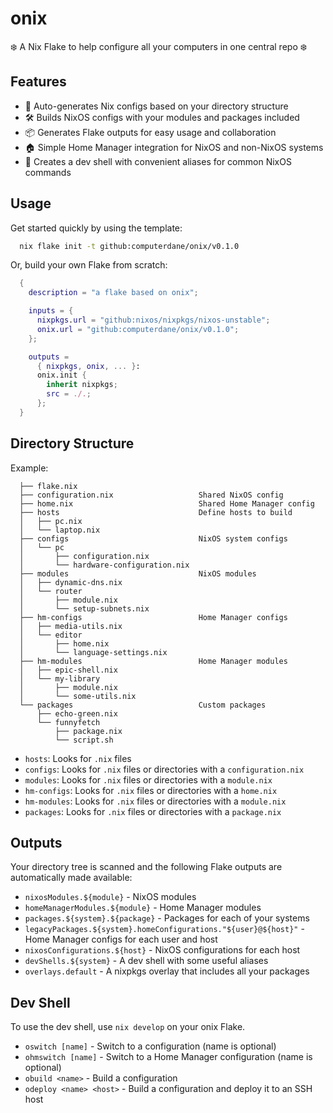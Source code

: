 # onix

❄️ A Nix Flake to help configure all your computers in one central repo ❄️

## Features

- 🤖 Auto-generates Nix configs based on your directory structure
- 🛠️ Builds NixOS configs with your modules and packages included
- 📦 Generates Flake outputs for easy usage and collaboration
- 🏠 Simple Home Manager integration for NixOS and non-NixOS systems
- 🐚 Creates a dev shell with convenient aliases for common NixOS commands

## Usage

Get started quickly by using the template:

```sh
  nix flake init -t github:computerdane/onix/v0.1.0
```

Or, build your own Flake from scratch:

```nix
  {
    description = "a flake based on onix";

    inputs = {
      nixpkgs.url = "github:nixos/nixpkgs/nixos-unstable";
      onix.url = "github:computerdane/onix/v0.1.0";
    };

    outputs =
      { nixpkgs, onix, ... }:
      onix.init {
        inherit nixpkgs;
        src = ./.;
      };
  }
```

## Directory Structure

Example:

```
  ├── flake.nix
  ├── configuration.nix                   Shared NixOS config
  ├── home.nix                            Shared Home Manager config
  ├── hosts                               Define hosts to build
  │   ├── pc.nix
  │   └── laptop.nix
  ├── configs                             NixOS system configs
  │   └── pc
  │       ├── configuration.nix
  │       └── hardware-configuration.nix
  ├── modules                             NixOS modules
  │   ├── dynamic-dns.nix
  │   └── router
  │       ├── module.nix
  │       └── setup-subnets.nix
  ├── hm-configs                          Home Manager configs
  │   ├── media-utils.nix
  │   └── editor
  │       ├── home.nix
  │       └── language-settings.nix
  ├── hm-modules                          Home Manager modules
  │   ├── epic-shell.nix
  │   └── my-library
  │       ├── module.nix
  │       └── some-utils.nix
  └── packages                            Custom packages
      ├── echo-green.nix
      └── funnyfetch
          ├── package.nix
          └── script.sh
```

- `hosts`: Looks for `.nix` files
- `configs`: Looks for `.nix` files or directories with a `configuration.nix`
- `modules`: Looks for `.nix` files or directories with a `module.nix`
- `hm-configs`: Looks for `.nix` files or directories with a `home.nix`
- `hm-modules`: Looks for `.nix` files or directories with a `module.nix`
- `packages`: Looks for `.nix` files or directories with a `package.nix`

## Outputs

Your directory tree is scanned and the following Flake outputs are automatically
made available:

- `nixosModules.${module}` - NixOS modules
- `homeManagerModules.${module}` - Home Manager modules
- `packages.${system}.${package}` - Packages for each of your systems
- `legacyPackages.${system}.homeConfigurations."${user}@${host}"` - Home Manager
  configs for each user and host
- `nixosConfigurations.${host}` - NixOS configurations for each host
- `devShells.${system}` - A dev shell with some useful aliases
- `overlays.default` - A nixpkgs overlay that includes all your packages

## Dev Shell

To use the dev shell, use `nix develop` on your onix Flake.

- `oswitch [name]` - Switch to a configuration (name is optional)
- `ohmswitch [name]` - Switch to a Home Manager configuration (name is optional)
- `obuild <name>` - Build a configuration
- `odeploy <name> <host>` - Build a configuration and deploy it to an SSH host
